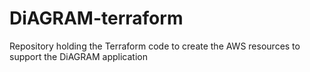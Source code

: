 # DiAGRAM-terraform
Repository holding the Terraform code to create the AWS resources to support the DiAGRAM application

